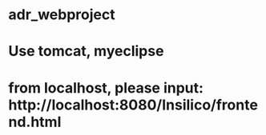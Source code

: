 # adr_webproject
# Use tomcat, myeclipse
# from localhost, please input: http://localhost:8080/Insilico/frontend.html
